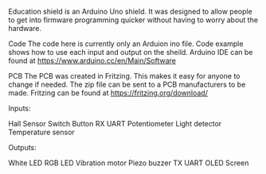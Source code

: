 Education shield is an Arduino Uno shield. It was designed to allow people to get into firmware programming quicker without having to worry about the hardware. 

Code
The code here is currently only an Arduion ino file. Code example shows how to use each input and output on the sheild. 
Arduino IDE can be found at https://www.arduino.cc/en/Main/Software

PCB
The PCB was created in Fritzing. This makes it easy for anyone to change if needed. The zip file can be sent to a PCB manufacturers to be made. 
Fritzing can be found at https://fritzing.org/download/

Inputs:

Hall Sensor
Switch
Button
RX UART
Potentiometer
Light detector
Temperature sensor

Outputs:

White LED
RGB LED
Vibration motor
Piezo buzzer
TX UART
OLED Screen
